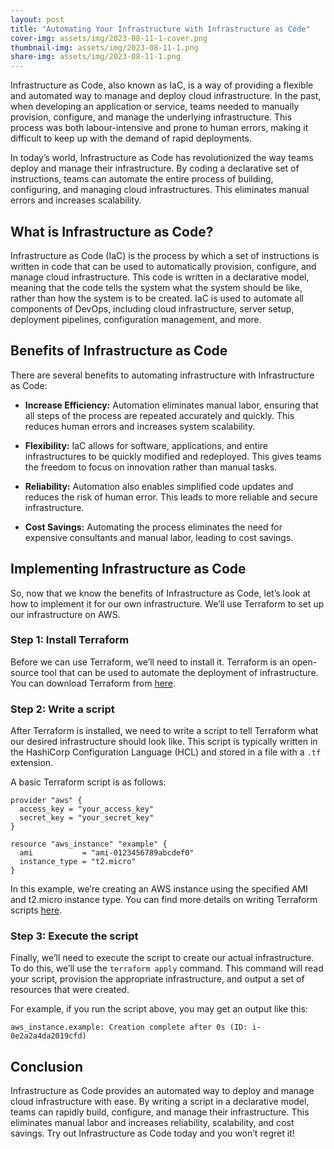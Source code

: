 ```yaml
---
layout: post
title: "Automating Your Infrastructure with Infrastructure as Code"
cover-img: assets/img/2023-08-11-1-cover.png
thumbnail-img: assets/img/2023-08-11-1.png
share-img: assets/img/2023-08-11-1.png
---
```





Infrastructure as Code, also known as IaC, is a way of providing a flexible and automated way to manage and deploy cloud infrastructure. In the past, when developing an application or service, teams needed to manually provision, configure, and manage the underlying infrastructure. This process was both labour-intensive and prone to human errors, making it difficult to keep up with the demand of rapid deployments.

In today’s world, Infrastructure as Code has revolutionized the way teams deploy and manage their infrastructure. By coding a declarative set of instructions, teams can automate the entire process of building, configuring, and managing cloud infrastructures. This eliminates manual errors and increases scalability.

## What is Infrastructure as Code?

Infrastructure as Code (IaC) is the process by which a set of instructions is written in code that can be used to automatically provision, configure, and manage cloud infrastructure. This code is written in a declarative model, meaning that the code tells the system what the system should be like, rather than how the system is to be created. IaC is used to automate all components of DevOps, including cloud infrastructure, server setup, deployment pipelines, configuration management, and more.

## Benefits of Infrastructure as Code

There are several benefits to automating infrastructure with Infrastructure as Code:

- **Increase Efficiency:** Automation eliminates manual labor, ensuring that all steps of the process are repeated accurately and quickly. This reduces human errors and increases system scalability.

- **Flexibility:** IaC allows for software, applications, and entire infrastructures to be quickly modified and redeployed. This gives teams the freedom to focus on innovation rather than manual tasks.

- **Reliability:** Automation also enables simplified code updates and reduces the risk of human error. This leads to more reliable and secure infrastructure.

- **Cost Savings:** Automating the process eliminates the need for expensive consultants and manual labor, leading to cost savings.

## Implementing Infrastructure as Code

So, now that we know the benefits of Infrastructure as Code, let’s look at how to implement it for our own infrastructure. We’ll use Terraform to set up our infrastructure on AWS. 

### Step 1: Install Terraform

Before we can use Terraform, we’ll need to install it. Terraform is an open-source tool that can be used to automate the deployment of infrastructure. You can download Terraform from [here](https://www.terraform.io/downloads.html).

### Step 2: Write a script

After Terraform is installed, we need to write a script to tell Terraform what our desired infrastructure should look like. This script is typically written in the HashiCorp Configuration Language (HCL) and stored in a file with a `.tf` extension. 

A basic Terraform script is as follows:

```
provider "aws" {
  access_key = "your_access_key"
  secret_key = "your_secret_key"
}

resource "aws_instance" "example" {
  ami           = "ami-0123456789abcdef0"
  instance_type = "t2.micro"
}
```

In this example, we’re creating an AWS instance using the specified AMI and t2.micro instance type. You can find more details on writing Terraform scripts [here](https://www.terraform.io/docs/configuration/index.html).

### Step 3: Execute the script

Finally, we’ll need to execute the script to create our actual infrastructure. To do this, we’ll use the `terraform apply` command. This command will read your script, provision the appropriate infrastructure, and output a set of resources that were created. 

For example, if you run the script above, you may get an output like this: 

```
aws_instance.example: Creation complete after 0s (ID: i-0e2a2a4da2019cfd)
```

## Conclusion

Infrastructure as Code provides an automated way to deploy and manage cloud infrastructure with ease. By writing a script in a declarative model, teams can rapidly build, configure, and manage their infrastructure. This eliminates manual labor and increases reliability, scalability, and cost savings. Try out Infrastructure as Code today and you won’t regret it!
